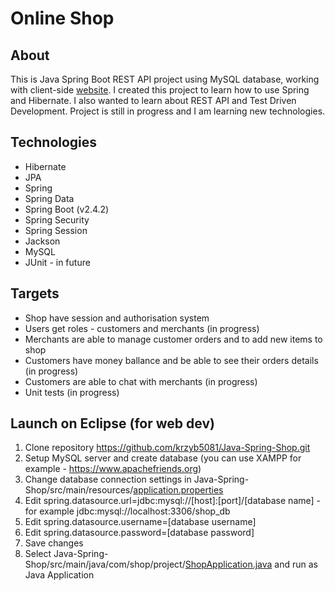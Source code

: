 # Online Shop
## About
This is Java Spring Boot REST API project using MySQL database, working with client-side [website](https://github.com/krzyb5081/Vue-Shop-Client).
I created this project to learn how to use Spring and Hibernate. I also wanted to learn about REST API and Test Driven Development.
Project is still in progress and I am learning new technologies.

## Technologies

- Hibernate
- JPA
- Spring
- Spring Data
- Spring Boot (v2.4.2)
- Spring Security
- Spring Session
- Jackson
- MySQL
- JUnit - in future

## Targets
- Shop have session and authorisation system
- Users get roles - customers and merchants (in progress)
- Merchants are able to manage customer orders and to add new items to shop
- Customers have money ballance and be able to see their orders details (in progress)
- Customers are able to chat with merchants (in progress)
- Unit tests (in progress)

## Launch on Eclipse (for web dev)
1. Clone repository https://github.com/krzyb5081/Java-Spring-Shop.git
2. Setup MySQL server and create database (you can use XAMPP for example - https://www.apachefriends.org)
3. Change database connection settings in Java-Spring-Shop/src/main/resources/[application.properties](src/main/resources/application.properties)
4. Edit spring.datasource.url=jdbc:mysql://[host]:[port]/[database name] - for example jdbc:mysql://localhost:3306/shop_db
5. Edit spring.datasource.username=[database username]
6. Edit spring.datasource.password=[database password]
7. Save changes
8. Select Java-Spring-Shop/src/main/java/com/shop/project/[ShopApplication.java](src/main/java/com/shop/project/ShopApplication.java) and run as Java Application

